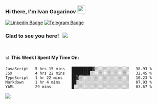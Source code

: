 ### Hi there, I'm Ivan Gagarinov <img src="https://media.giphy.com/media/hvRJCLFzcasrR4ia7z/giphy.gif" width="25px">

[![Linkedin Badge](https://img.shields.io/badge/-LinkedIn-0e76a8?style=flat-square&logo=Linkedin&logoColor=white)](https://linkedin.com/in/ivan-gagarinov-142ba3141/)
[![Telegram Badge](https://img.shields.io/badge/-Telegram-0088cc?style=flat-square&logo=Telegram&logoColor=white)](https://t.me/igagarinov)

### Glad to see you here! &nbsp; ![](https://visitor-badge.glitch.me/badge?page_id=dzencot.dzencot)

</br>

📊 **This Week I Spent My Time On:**
<!--START_SECTION:waka-->
```text
JavaScript   5 hrs 15 mins   █████████▓░░░░░░░░░░░░░░░   38.93 % 
JSX          4 hrs 22 mins   ████████░░░░░░░░░░░░░░░░░   32.45 % 
TypeScript   1 hr 22 mins    ██▓░░░░░░░░░░░░░░░░░░░░░░   10.23 % 
Markdown     1 hr 4 mins     ██░░░░░░░░░░░░░░░░░░░░░░░   07.93 % 
YAML         29 mins         █░░░░░░░░░░░░░░░░░░░░░░░░   03.67 % 
```
<!--END_SECTION:waka-->

[![](https://github-readme-stats.vercel.app/api?username=dzencot&theme=gruvbox)](https://github.com/dzencot)
